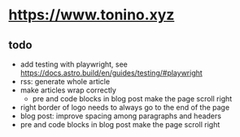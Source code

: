 # <https://www.tonino.xyz>

## todo

- add testing with playwright, see https://docs.astro.build/en/guides/testing/#playwright
- rss: generate whole article
- make articles wrap correctly
  - pre and code blocks in blog post make the page scroll right
- right border of logo needs to always go to the end of the page
- blog post: improve spacing among paragraphs and headers
- pre and code blocks in blog post make the page scroll right
